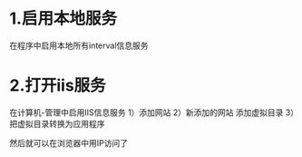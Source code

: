 1.启用本地服务
======================
  在程序中启用本地所有interval信息服务

2.打开iis服务
===================
  在计算机-管理中启用IIS信息服务
  1）添加网站
  2）新添加的网站 添加虚拟目录
  3）把虚拟目录转换为应用程序
  
  然后就可以在浏览器中用IP访问了

  
